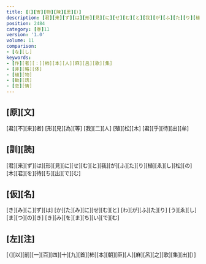 ```yaml
---
title: [（][寄][物][陳][思][）]
description: [君][来][ず][は][形][見][に][せ][む][と][我][が][ふ][た][り][植][ゑ][し][松][の][木][君][を][待][ち][出][で][む]
position: 2484
category: [巻]11
version: '1.0'
volume: 11
comparison:
- [な][し]
keywords:
- [作][者][：][柿][本][人][麻][呂][歌][集]
- [非][略][体]
- [植][物]
- [勧][誘]
- [恋][情]
---
```


## [原][文]

[君][不][来][者] [形][見][為][等] [我][二][人] [殖][松][木] [君][乎][待][出][牟]

## [訓][読]

[君][来][ず][は][形][見][に][せ][む][と][我][が][ふ][た][り][植][ゑ][し][松][の][木][君][を][待][ち][出][で][む]

## [仮][名]

[き][み][こ][ず][は] [か][た][み][に][せ][む][と] [わ][が][ふ][た][り] [う][ゑ][し][ま][つ][の][き] [き][み][を][ま][ち][い][で][む]

## [左][注]

[（][以][前][一][百][四][十][九][首][柿][本][朝][臣][人][麻][呂][之][歌][集][出][）]

